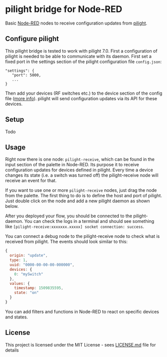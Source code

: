 # pilight bridge for Node-RED

Basic [Node-RED](https://nodered.org) nodes to receive configuration updates from [pilight](https://www.pilight.org/).

## Configure pilight

This pilight bridge is tested to work with pilight 7.0. First a configuration of pilight is needed to be able to communicate with its daemon. First set a fixed port in the settings section of the pilight configuration file `config.json`:

```
"settings": {
   "port": 5000,
   ...
}
```

Then add your devices (RF switches etc.) to the device section of the config file ([more info](http://manual.pilight.org/configuration/devices.html)). pilight will send configuration updates via its API for these devices.

## Setup

Todo

## Usage

Right now there is one node: `pilight-receive`, which can be found in the input section of the palette in Node-RED. Its purpose it to receive configuration updates for devices defined in pilight. Every time a device changes its state (i.e. a switch was turned off) the pilight-receive node will receive an event for that.

If you want to use one or more `pilight-receive` nodes, just drag the node from the palette. The first thing to do is to define the host and port of pilight. Just double click on the node and add a new pilight daemon as shown below.



After you deployed your flow, you should be connected to the pilight-daemon. You can check the logs in a terminal and should see something like `[pilight-receive:xxxxxxx.xxxxx] socket connection: success`.

You can connect a debug node to the pilight-receive node to check what is received from pilight. The events should look similar to this:

```javascript
{
  origin: "update",
  type: 1,
  uuid: "0000-00-00-00-000000",
  devices: {
    0: "mySwitch"
  },
  values: {
    timestamp: 1509835595,
    state: "on"
  }
}

```

You can add filters and functions in Node-RED to react on specific devices and states.

## License

This project is licensed under the MIT License - sees [LICENSE.md](LICENSE.md) file for details
